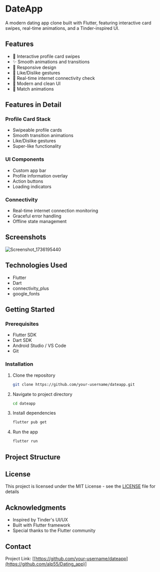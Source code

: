 # DateApp

A modern dating app clone built with Flutter, featuring interactive card swipes, real-time animations, and a Tinder-inspired UI.

## Features

- 🎯 Interactive profile card swipes
- ✨ Smooth animations and transitions
- 📱 Responsive design
- 💫 Like/Dislike gestures
- 🔄 Real-time internet connectivity check
- 🎨 Modern and clean UI
- 💝 Match animations

## Features in Detail

### Profile Card Stack
- Swipeable profile cards
- Smooth transition animations
- Like/Dislike gestures
- Super-like functionality

### UI Components
- Custom app bar
- Profile information overlay
- Action buttons
- Loading indicators

### Connectivity
- Real-time internet connection monitoring
- Graceful error handling
- Offline state management

## Screenshots

![Screenshot_1736195440](https://github.com/user-attachments/assets/9f0d87f5-2829-4718-9ecc-3e4832493fa9)

## Technologies Used

- Flutter
- Dart
- connectivity_plus
- google_fonts

## Getting Started

### Prerequisites

- Flutter SDK
- Dart SDK
- Android Studio / VS Code
- Git

### Installation

1. Clone the repository
   ```bash
   git clone https://github.com/your-username/dateapp.git
   ```

2. Navigate to project directory
   ```bash
   cd dateapp
   ```

3. Install dependencies
   ```bash
   flutter pub get
   ```

4. Run the app
   ```bash
   flutter run
   ```

## Project Structure



## License

This project is licensed under the MIT License - see the [LICENSE](LICENSE) file for details

## Acknowledgments

- Inspired by Tinder's UI/UX
- Built with Flutter framework
- Special thanks to the Flutter community

## Contact

Project Link: [[https://github.com/your-username/dateapp](https://github.com/alp55/Dating_app)]
